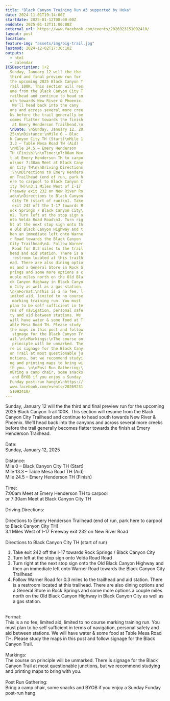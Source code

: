 ```yaml
---
title: "Black Canyon Training Run #3 supported by Hoka"
date: 2024-11-01T19:14:00Z
startdate: 2025-01-12T08:00:00Z
enddate: 2025-01-12T11:00:00Z
external_url: https://www.facebook.com/events/2026923151092410/
layout: post
location: 
feature-img: "assets/img/big-trail.jpg"
lastmod: 2024-12-02T17:30:10Z
outputs:
  - html
  - calendar
ICSDescription: |+2
  Sunday, January 12 will the the   third and final preview run for   the upcoming 2025 Black Canyon T  rail 100K. This section will res  ume from the Black Canyon City T  railhead and continue to head so  uth towards New River & Phoenix.   We’ll head back into the cany  ons and across several more cree  ks before the trail generally be  comes flatter towards the finish   at Emery Henderson Trailhead.\n  \nDate: \nSunday, January 12, 20  25\n\nDistance:\nMile 0 – Blac  k Canyon City TH (Start)\nMile 1  3.3 – Table Mesa Road TH (Aid)  \nMile 24.5 – Emery Henderson   TH (Finish)\n\nTime:\n7:00am Mee  t at Emery Henderson TH to carpo  ol\nor 7:30am Meet at Black Cany  on City TH\n\nDriving Directions  :\n\nDirections to Emery Henders  on Trailhead (end of run, park h  ere to carpool to Black Canyon C  ity TH)\n3.1 Miles West of I-17   Freeway exit 232 on New River Ro  ad\n\nDirections to Black Canyon   City TH (start of run)\n1. Take   exit 242 off the I-17 towards R  ock Springs / Black Canyon City\  n2. Turn left at the stop sign o  nto Velda Road Road\n3. Turn rig  ht at the next stop sign onto th  e Old Black Canyon Highway and t  hen an immediate left onto Warne  r Road towards the Black Canyon   City Trailhead\n4. Follow Warner   Road for 0.3 miles to the trail  head and aid station. There is a   restroom located at this trailh  ead. There are also dining optio  ns and a General Store in Rock S  prings and some more options a c  ouple miles north on the Old Bla  ck Canyon Highway in Black Canyo  n City as well as a gas station.  \n\nFormat:\nThis is a no fee, l  imited aid, limited to no course   marking training run. You must   plan to be self sufficient in te  rms of navigation, personal safe  ty and aid between stations. We   will have water & some food at T  able Mesa Road TH. Please study   the maps in this post and follow   signage for the Black Canyon Tr  ail.\n\nMarkings:\nThe course on   principle will be unmarked. The  re is signage for the Black Cany  on Trail at most questionable ju  nctions, but we recommend studyi  ng and printing maps to bring wi  th you. \n\nPost Run Gathering:\  nBring a camp chair, some snacks   and BYOB if you enjoy a Sunday   Funday post-run hang\n\nhttps://  www.facebook.com/events/20269231  51092410/
---
```


Sunday, January 12 will the the third and final preview run for the upcoming 2025 Black Canyon Trail 100K. This section will resume from the Black Canyon City Trailhead and continue to head south towards New River & Phoenix. We’ll head back into the canyons and across several more creeks before the trail generally becomes flatter towards the finish at Emery Henderson Trailhead.<br>
  <br>
  Date&#58; <br>
  Sunday, January 12, 2025<br>
  <br>
  Distance&#58;<br>
  Mile 0 – Black Canyon City TH (Start)<br>
  Mile 13.3 – Table Mesa Road TH (Aid)<br>
  Mile 24.5 – Emery Henderson TH (Finish)<br>
  <br>
  Time&#58;<br>
  7&#58;00am Meet at Emery Henderson TH to carpool<br>
  or 7&#58;30am Meet at Black Canyon City TH<br>
  <br>
  Driving Directions&#58;<br>
  <br>
  Directions to Emery Henderson Trailhead (end of run, park here to carpool to Black Canyon City TH)<br>
  3.1 Miles West of I-17 Freeway exit 232 on New River Road<br>
  <br>
  Directions to Black Canyon City TH (start of run)<br>
  1. Take exit 242 off the I-17 towards Rock Springs / Black Canyon City<br>
  2. Turn left at the stop sign onto Velda Road Road<br>
  3. Turn right at the next stop sign onto the Old Black Canyon Highway and then an immediate left onto Warner Road towards the Black Canyon City Trailhead<br>
  4. Follow Warner Road for 0.3 miles to the trailhead and aid station. There is a restroom located at this trailhead. There are also dining options and a General Store in Rock Springs and some more options a couple miles north on the Old Black Canyon Highway in Black Canyon City as well as a gas station.<br>
  <br>
  Format&#58;<br>
  This is a no fee, limited aid, limited to no course marking training run. You must plan to be self sufficient in terms of navigation, personal safety and aid between stations. We will have water & some food at Table Mesa Road TH. Please study the maps in this post and follow signage for the Black Canyon Trail.<br>
  <br>
  Markings&#58;<br>
  The course on principle will be unmarked. There is signage for the Black Canyon Trail at most questionable junctions, but we recommend studying and printing maps to bring with you. <br>
  <br>
  Post Run Gathering&#58;<br>
  Bring a camp chair, some snacks and BYOB if you enjoy a Sunday Funday post-run hang<br>
  <br>
  

